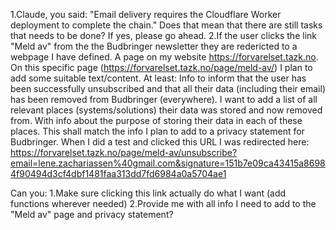 1.Claude, you said: "Email delivery requires the Cloudflare Worker deployment to complete the chain." Does that mean that there are still tasks that needs to be done? If yes, please go ahead.
2.If the user clicks the link "Meld av" from the the Budbringer newsletter they are redericted to a webpage I have defined. A page on my website https://forvarelset.tazk.no. On this specific page (https://forvarelset.tazk.no/page/meld-av/) I plan to add some suitable text/content. At least: Info to inform that the user has been successfully unsubscribed and that all their data (including their email) has been removed from Budbringer (everywhere). I want to add a list of all relevant places (systems/solutions) their data was stored and now removed from. With info about the purpose of storing their data in each of these places. This shall match the info I plan to add to a privacy statement for Budbringer. When I did a test and clicked this URL I was redirected here: https://forvarelset.tazk.no/page/meld-av/unsubscribe?email=lene.zachariassen%40gmail.com&signature=151b7e09ca43415a86984f90494d3cf4dbf1481faa313dd7fd6984a0a5704ae1

Can you:
1.Make sure clicking this link actually do what I want (add functions wherever needed)
2.Provide me with all info I need to add to the "Meld av" page and privacy statement?


